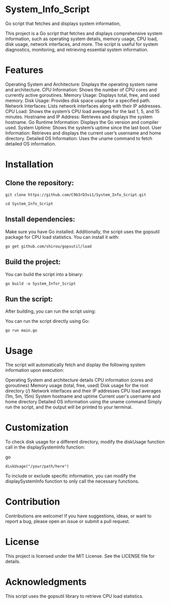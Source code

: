 # System_Info_Script
Go script that fetches and displays system information,


This project is a Go script that fetches and displays comprehensive system information, such as operating system details, memory usage, CPU load, disk usage, network interfaces, and more. The script is useful for system diagnostics, monitoring, and retrieving essential system information.

# Features
Operating System and Architecture: Displays the operating system name and architecture.
CPU Information: Shows the number of CPU cores and currently active goroutines.
Memory Usage: Displays total, free, and used memory.
Disk Usage: Provides disk space usage for a specified path.
Network Interfaces: Lists network interfaces along with their IP addresses.
CPU Load: Shows the system’s CPU load averages for the last 1, 5, and 15 minutes.
Hostname and IP Address: Retrieves and displays the system hostname.
Go Runtime Information: Displays the Go version and compiler used.
System Uptime: Shows the system’s uptime since the last boot.
User Information: Retrieves and displays the current user’s username and home directory.
Detailed OS Information: Uses the uname command to fetch detailed OS information.


# Installation


## Clone the repository:


    git clone https://github.com/C9b3rD3vi1/System_Info_Script.git

    cd System_Info_Script


## Install dependencies:

Make sure you have Go installed. Additionally, the script uses the gopsutil package for CPU load statistics. You can install it with:

    go get github.com/shirou/gopsutil/load


## Build the project:

You can build the script into a binary:

    go build -o System_Infor_Script


## Run the script:

After building, you can run the script using:

You can run the script directly using Go:

    go run main.go


# Usage

The script will automatically fetch and display the following system information upon execution:

Operating System and architecture details
CPU information (cores and goroutines)
Memory usage (total, free, used)
Disk usage for the root directory (/)
Network interfaces and their IP addresses
CPU load averages (1m, 5m, 15m)
System hostname and uptime
Current user's username and home directory
Detailed OS information using the uname command
Simply run the script, and the output will be printed to your terminal.


# Customization
To check disk usage for a different directory, modify the diskUsage function call in the displaySystemInfo function:

go

    diskUsage("/your/path/here")

To include or exclude specific information, you can modify the displaySystemInfo function to only call the necessary functions.


# Contribution
Contributions are welcome! If you have suggestions, ideas, or want to report a bug, please open an issue or submit a pull request.

# License
This project is licensed under the MIT License. See the LICENSE file for details.

# Acknowledgments
This script uses the gopsutil library to retrieve CPU load statistics.
